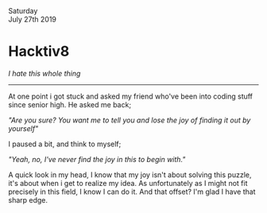 <html>
<head>
    <link href="style.css" type="text/css" rel="stylesheet">
    <title>Entry 1</title>
</head>

<body>
    <div class="postContainer">
        <div class="Title-Container">
            <div class="Date">
                Saturday<br>July 27th 2019
            </div>
            <div class="Title">
                <h1>Hacktiv8</h1>
                <i>I hate this whole thing</i>
            </div>
            <div class="Image">
            </div>
        </div>
            <hr>
        <div class="content">
            <p>At one point i got stuck and asked my friend who've been into coding stuff since senior high.
            He asked me back;</p>
            <p><i>"Are you sure? You want me to tell you and lose the joy of finding it out by yourself"</i></p>
            <p>I paused a bit, and think to myself;</p>
            <p><i>"Yeah, no, I've never find the joy in this to begin with."</i></p>
            <p>A quick look in my head, I know that my joy isn't about solving this puzzle, it's about when i get to realize my idea.
            As unfortunately as I might not fit precisely in this field, I know I can do it. And that offset? I'm glad I have that sharp edge.</p>
        </div>
    </div>
</body>
</html>
